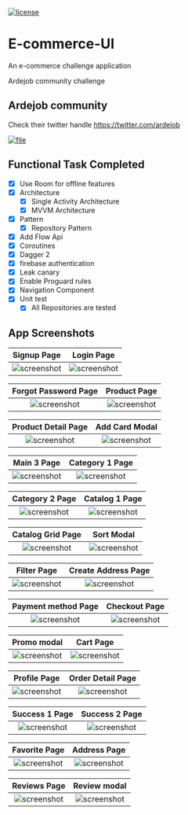 [![license](https://img.shields.io/github/license/DAVFoundation/captain-n3m0.svg?style=flat-square)](./LICENSE)


# E-commerce-UI
An e-commerce challenge application

Ardejob community challenge

## Ardejob community

Check their twitter handle https://twitter.com/ardejob

[![file](./img/ic_launcher_round.png)](https://github.com/Bik-Krlvn/E-commerce-UI/raw/develop/apk/e_commerce-debug.apk "download application apk")

## Functional Task Completed

- [x] Use Room for offline features
- [x] Architecture
    - [x] Single Activity Architecture
    - [x] MVVM Architecture
- [x] Pattern
    - [x] Repository Pattern
- [x] Add Flow Api
- [x] Coroutines
- [x] Dagger 2
- [x] firebase authentication
- [x] Leak canary
- [x] Enable Proguard rules
- [x] Navigation Component
- [x] Unit test
    - [x] All Repositories are tested

## App Screenshots

|            Signup Page             |           Login Page            |
| :---------------------------------: | :----------------------------------: |
| ![screenshot](./screenshot/signup.jpg) | ![screenshot](./screenshot/login.jpg) |


|            Forgot Password Page             |            Product Page            |
| :---------------------------------: | :----------------------------------: |
| ![screenshot](./screenshot/forgot.jpg) | ![screenshot](./screenshot/product.jpg) |

|            Product Detail Page             |            Add Card Modal            |
| :---------------------------------: | :----------------------------------: |
| ![screenshot](./screenshot/product_detail.jpg) | ![screenshot](./screenshot/add_card.jpg) |

|            Main 3 Page             |           Category 1 Page            |
| :---------------------------------: | :----------------------------------: |
| ![screenshot](./screenshot/category_1.jpg) | ![screenshot](./screenshot/category_2.jpg) |


|            Category 2 Page             |           Catalog 1 Page            |
| :---------------------------------: | :----------------------------------: |
| ![screenshot](./screenshot/category_info.jpg) | ![screenshot](./screenshot/catalog.jpg) |

|            Catalog Grid Page             |           Sort Modal             |
| :---------------------------------: | :----------------------------------: |
| ![screenshot](./screenshot/catalog_grid.jpg) | ![screenshot](./screenshot/sort.jpg) |



|            Filter  Page             |           Create Address  Page            |
| :---------------------------------: | :----------------------------------: |
| ![screenshot](./screenshot/filter.jpg) | ![screenshot](./screenshot/create_address.jpg) |


|            Payment method  Page             |           Checkout  Page            |
| :---------------------------------: | :----------------------------------: |
| ![screenshot](./screenshot/payment.jpg) | ![screenshot](./screenshot/checkout.jpg) |


|            Promo modal              |           Cart  Page            |
| :---------------------------------: | :----------------------------------: |
| ![screenshot](./screenshot/promo.jpg) | ![screenshot](./screenshot/cart.jpg) |


|            Profile Page             |           Order Detail Page            |
| :---------------------------------: | :----------------------------------: |
| ![screenshot](./screenshot/profile.jpg) | ![screenshot](./screenshot/order_details.jpg) |

|            Success 1 Page             |           Success 2 Page            |
| :---------------------------------: | :----------------------------------: |
| ![screenshot](./screenshot/success1.jpg) | ![screenshot](./screenshot/success_2.jpg) |


|            Favorite  Page             |           Address Page            |
| :---------------------------------: | :----------------------------------: |
| ![screenshot](./screenshot/favorite.jpg) | ![screenshot](./screenshot/address.jpg) |


|            Reviews  Page             |           Review modal            |
| :---------------------------------: | :----------------------------------: |
| ![screenshot](./screenshot/reviews.jpg) | ![screenshot](./screenshot/create_review.jpg) |